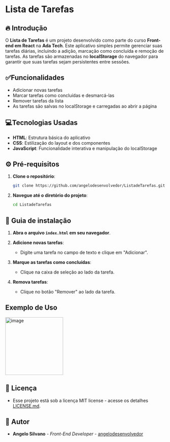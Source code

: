 # Lista de Tarefas

## 🔥 Introdução

O **Lista de Tarefas** é um projeto desenvolvido como parte do curso **Front-end em React** na **Ada Tech**. Este aplicativo simples permite gerenciar suas tarefas diárias, incluindo a adição, marcação como concluída e remoção de tarefas. As tarefas são armazenadas no **localStorage** do navegador para garantir que suas tarefas sejam persistentes entre sessões.

## ✅Funcionalidades

- Adicionar novas tarefas
- Marcar tarefas como concluídas e desmarcá-las
- Remover tarefas da lista
- As tarefas são salvas no localStorage e carregadas ao abrir a página

## 💻Tecnologias Usadas

- **HTML**: Estrutura básica do aplicativo
- **CSS**: Estilização do layout e dos componentes
- **JavaScript**: Funcionalidade interativa e manipulação do localStorage

## ⚙️ Pré-requisitos

1. **Clone o repositório**:
    ```bash
    git clone https://github.com/angelodesenvolvedor/ListadeTarefas.git
    ```

2. **Navegue até o diretório do projeto**:
    ```bash
    cd ListadeTarefas
    ```
## 🔨 Guia de instalação

1. **Abra o arquivo `index.html` em seu navegador**.

2. **Adicione novas tarefas**:
    - Digite uma tarefa no campo de texto e clique em "Adicionar".

3. **Marque as tarefas como concluídas**:
    - Clique na caixa de seleção ao lado da tarefa.

4. **Remova tarefas**:
    - Clique no botão "Remover" ao lado da tarefa.

## Exemplo de Uso

<img width="182" alt="image" src="https://github.com/angelodesenvolvedor/ListadeTarefas/assets/98216100/15a04835-f145-40e6-ba1c-61c4d70a1ccf">

## 📄 Licença

* Esse projeto está sob a licença MIT license - acesse os detalhes [LICENSE.md](https://github.com/angelodesenvolvedor/ListadeTarefas/tree/main?tab=MIT-1-ov-file).

## 👷 Autor

* **Angelo Silvano** - *Front-End Developer* - [angelodesenvolvedor](https://github.com/angelodesenvolvedor)


